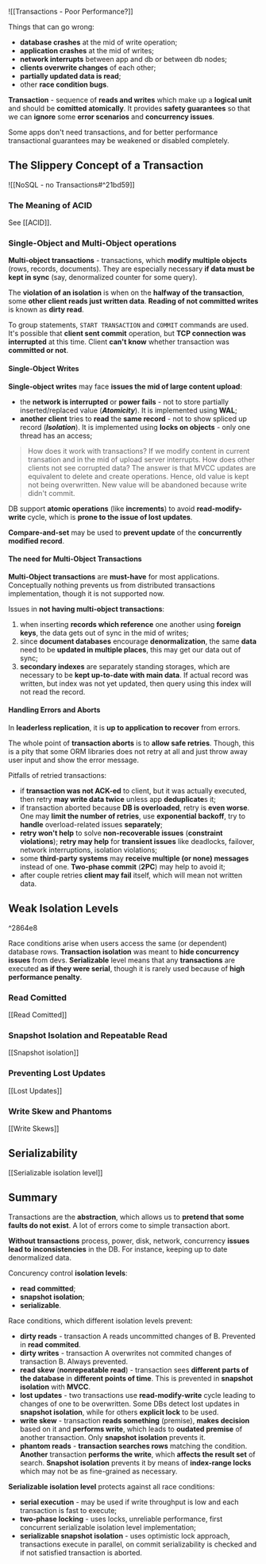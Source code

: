 ![[Transactions - Poor Performance?]]

Things that can go wrong:
- **database crashes** at the mid of write operation;
- **application crashes** at the mid of writes;
- **network interrupts** between app and db or between db nodes;
- **clients overwrite changes** of each other;
- **partially updated data is read**;
- other **race condition bugs**.

**Transaction** - sequence of **reads and writes** which make up a **logical unit** and should be **comitted atomically**. It provides **safety guarantees** so that we can **ignore** some **error scenarios** and **concurrency issues**.

Some apps don't need transactions, and for better performance transactional guarantees may be weakened or disabled completely. 

## The Slippery Concept of a Transaction

![[NoSQL - no Transactions#^21bd59]]

### The Meaning of ACID

See [[ACID]].

### Single-Object and Multi-Object operations

**Multi-object transactions** - transactions, which **modify multiple objects** (rows, records, documents). They are especially necessary **if data must be kept in sync** (say, denormalized counter for some query).

The **violation of an isolation** is when on the **halfway of the transaction**, some **other client reads just written data**. **Reading of not committed writes** is known as **dirty read**.

To group statements, `START TRANSACTION` and `COMMIT` commands are used. It's possible that **client sent commit** operation, but **TCP connection was interrupted** at this time. Client **can't know** whether transaction was **committed or not**.

#### Single-Object Writes

**Single-object writes** may face **issues the mid of large content upload**:
- the **network is interrupted** or **power fails** - not to store partially inserted/replaced value (**_Atomicity_**). It is implemented using **WAL**;
- **another client** tries to **read** the **same record** - not to show spliced up record (**_Isolation_**). It is implemented using **locks on objects** - only one thread has an access;

> How does it work with transactions? If we modify content in current transation and in the mid of upload server interrupts. How does other clients not see corrupted data? 
> The answer is that MVCC updates are equivalent to delete and create operations. Hence, old value is kept not being overwritten. New value will be abandoned because write didn't commit.

DB support **atomic operations** (like **increments**) to avoid **read-modify-write** cycle, which is **prone to the issue of lost updates**.

**Compare-and-set** may be used to **prevent update** of the **concurrently modified record**.

#### The need for Multi-Object Transactions

**Multi-Object transactions** are **must-have** for most applications.
Conceptually nothing prevents us from distributed transactions implementation, though it is not supported now.

Issues in **not having multi-object transactions**:
1. when inserting **records which reference** one another using **foreign keys**, the data gets out of sync in the mid of writes;
2. since **document databases** encourage **denormalization**, the same **data** need to be **updated in multiple places**, this may get our data out of sync;
3. **secondary indexes** are separately standing storages, which are necessary to be **kept up-to-date with main data**. If actual record was written, but index was not yet updated, then query using this index will not read the record.

#### Handling Errors and Aborts

In **leaderless replication**, it is **up to application to recover** from errors.

The whole point of **transaction aborts** is to **allow safe retries**. Though, this is a pity that some ORM libraries does not retry at all and just throw away user input and show the error message.

Pitfalls of retried transactions:
- if **transaction was not ACK-ed** to client, but it was actually executed, then retry **may write data twice** unless app **deduplicate**s it;
- if transaction aborted because **DB is overloaded**, retry is **even  worse**. One may **limit the number of retries**, use **exponential backoff**, try to **handle** overload-related issues **separately**; 
- **retry won't help** to solve **non-recoverable issues** (**constraint violations**); **retry may help** for **transient issues** like deadlocks, failover, network interruptions, isolation violations;
- some **third-party systems** may **receive multiple (or none) messages** instead of one. **Two-phase commit** (**2PC**) may help to avoid it;
- after couple retries **client may fail** itself, which will mean not written data.

## Weak Isolation Levels

^2864e8

Race conditions arise when users access the same (or dependent) database rows. **Transaction isolation** was meant to **hide concurrency issues** from devs. **Serializable** level means that any **transactions** are executed **as if they were serial**, though it is rarely used because of **high performance penalty**.

### Read Comitted

[[Read Comitted]]

### Snapshot Isolation and Repeatable Read

[[Snapshot isolation]]

### Preventing Lost Updates

[[Lost Updates]]

### Write Skew and Phantoms

[[Write Skews]]

## Serializability

[[Serializable isolation level]]

## Summary

Transactions are the **abstraction**, which allows us to **pretend that some faults do not exist**. A lot of errors come to simple transaction abort.

**Without transactions** process, power, disk, network, concurrency **issues lead to inconsistencies** in the DB. For instance, keeping up to date denormalized data.

Concurency control **isolation levels**:
- **read committed**;
- **snapshot isolation**;
- **serializable**.

Race conditions, which different isolation levels prevent:
- **dirty reads** - transaction A reads uncommitted changes of B. Prevented in **read commited**.
- **dirty writes** - transaction A overwrites not commited changes of transaction B. Always prevented.
- **read skew** (**nonrepeatable read**) - transaction sees **different parts of the database** in **different points of time**. This is prevented in **snapshot isolation** with **MVCC**.
- **lost updates** - two transactions use **read-modify-write** cycle leading to changes of one to be overwritten. Some DBs detect lost updates in **snapshot isolation**, while for others **explicit lock** to be used.
- **write skew** - transaction **reads something** (premise), **makes decision** based on it and **performs write**, which leads to **oudated premise** of another transaction. Only **snapshot isolation** prevents it.
- **phantom reads** - **transaction searches rows** matching the condition. **Another** transaction **performs the write**, which **affects the result set** of search. **Snapshot isolation** prevents it by means of **index-range locks** which may not be as fine-grained as necessary.

**Serializable isolation level** protects against all race conditions:
- **serial execution** - may be used if write throughput is low and each transaction is fast to execute;
- **two-phase locking** - uses locks, unreliable performance, first concurrent serializable isolation level implementation;
- **serializable snapshot isolation** - uses optimistic lock approach, transactions execute in parallel, on commit serializability is checked and if not satisfied transaction is aborted.


